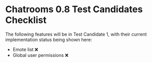 # Chatrooms 0.8 Test Candidates Checklist
The following features will be in Test Candidate 1, with their current implementation status being shown here:
- Emote list ❌
- Global user permissions ❌

